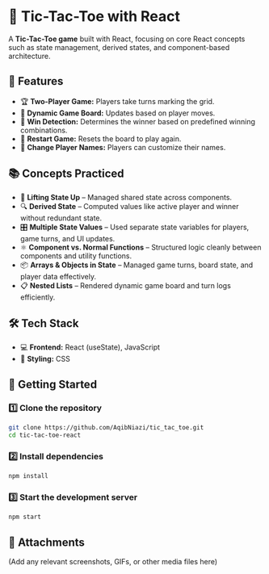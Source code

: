 # 🎯 Tic-Tac-Toe with React

A **Tic-Tac-Toe game** built with React, focusing on core React concepts such as state management, derived states, and component-based architecture.

## 🚀 Features
- 🏆 **Two-Player Game:** Players take turns marking the grid.
- 🔄 **Dynamic Game Board:** Updates based on player moves.
- 🏁 **Win Detection:** Determines the winner based on predefined winning combinations.
- 🔄 **Restart Game:** Resets the board to play again.
- 📝 **Change Player Names:** Players can customize their names.

## 📚 Concepts Practiced
- 🎯 **Lifting State Up** – Managed shared state across components.
- 🔍 **Derived State** – Computed values like active player and winner without redundant state.
- 🎛 **Multiple State Values** – Used separate state variables for players, game turns, and UI updates.
- ⚛️ **Component vs. Normal Functions** – Structured logic cleanly between components and utility functions.
- 📦 **Arrays & Objects in State** – Managed game turns, board state, and player data effectively.
- 📋 **Nested Lists** – Rendered dynamic game board and turn logs efficiently.

## 🛠 Tech Stack
- 💻 **Frontend:** React (useState), JavaScript
- 🎨 **Styling:** CSS  

## 🚀 Getting Started

### 1️⃣ Clone the repository
```sh
git clone https://github.com/AqibNiazi/tic_tac_toe.git
cd tic-tac-toe-react
```

### 2️⃣ Install dependencies
```sh
npm install
```

### 3️⃣ Start the development server
```sh
npm start
```

## 📂 Attachments
(Add any relevant screenshots, GIFs, or other media files here)
